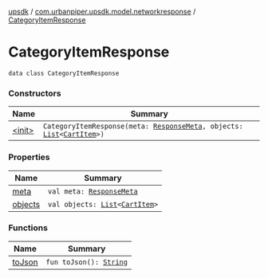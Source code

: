 [upsdk](../../index.md) / [com.urbanpiper.upsdk.model.networkresponse](../index.md) / [CategoryItemResponse](./index.md)

# CategoryItemResponse

`data class CategoryItemResponse`

### Constructors

| Name | Summary |
|---|---|
| [&lt;init&gt;](-init-.md) | `CategoryItemResponse(meta: `[`ResponseMeta`](../-response-meta/index.md)`, objects: `[`List`](https://kotlinlang.org/api/latest/jvm/stdlib/kotlin.collections/-list/index.html)`<`[`CartItem`](../-cart-item/index.md)`>)` |

### Properties

| Name | Summary |
|---|---|
| [meta](meta.md) | `val meta: `[`ResponseMeta`](../-response-meta/index.md) |
| [objects](objects.md) | `val objects: `[`List`](https://kotlinlang.org/api/latest/jvm/stdlib/kotlin.collections/-list/index.html)`<`[`CartItem`](../-cart-item/index.md)`>` |

### Functions

| Name | Summary |
|---|---|
| [toJson](to-json.md) | `fun toJson(): `[`String`](https://kotlinlang.org/api/latest/jvm/stdlib/kotlin/-string/index.html) |
